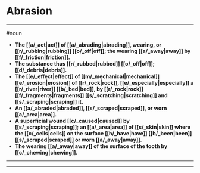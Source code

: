 # Abrasion
---
#noun
- **The [[a/_act|act]] of [[a/_abrading|abrading]], wearing, or [[r/_rubbing|rubbing]] [[o/_off|off]]; the wearing [[a/_away|away]] by [[f/_friction|friction]].**
- **The substance thus [[r/_rubbed|rubbed]] [[o/_off|off]]; [[d/_debris|debris]].**
- **The [[e/_effect|effect]] of [[m/_mechanical|mechanical]] [[e/_erosion|erosion]] of [[r/_rock|rock]], [[e/_especially|especially]] a [[r/_river|river]] [[b/_bed|bed]], by [[r/_rock|rock]] [[f/_fragments|fragments]] [[s/_scratching|scratching]] and [[s/_scraping|scraping]] it.**
- **An [[a/_abraded|abraded]], [[s/_scraped|scraped]], or worn [[a/_area|area]].**
- **A superficial wound [[c/_caused|caused]] by [[s/_scraping|scraping]]; an [[a/_area|area]] of [[s/_skin|skin]] where the [[c/_cells|cells]] on the surface [[h/_have|have]] [[b/_been|been]] [[s/_scraped|scraped]] or worn [[a/_away|away]].**
- **The wearing [[a/_away|away]] of the surface of the tooth by [[c/_chewing|chewing]].**
---
---
